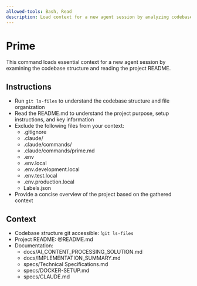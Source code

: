```yaml
---
allowed-tools: Bash, Read
description: Load context for a new agent session by analyzing codebase structure and README
---
```


# Prime

This command loads essential context for a new agent session by examining the codebase structure and reading the project README.

## Instructions
- Run `git ls-files` to understand the codebase structure and file organization
- Read the README.md to understand the project purpose, setup instructions, and key information
- Exclude the following files from your context:
  - .gitignore
  - .claude/
  - .claude/commands/
  - .claude/commands/prime.md
  - .env
  - .env.local
  - .env.development.local
  - .env.test.local
  - .env.production.local
  - Labels.json
- Provide a concise overview of the project based on the gathered context

## Context
- Codebase structure git accessible: !`git ls-files`
- Project README: @README.md
- Documentation:
  - docs/AI_CONTENT_PROCESSING_SOLUTION.md
  - docs/IMPLEMENTATION_SUMMARY.md
  - specs/Technical Specifications.md
  - specs/DOCKER-SETUP.md
  - specs/CLAUDE.md